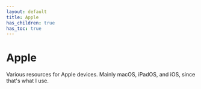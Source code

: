 ```yaml
---
layout: default
title: Apple
has_children: true
has_toc: true
---
```


# Apple

Various resources for Apple devices. Mainly macOS, iPadOS, and iOS, since that's what I use.